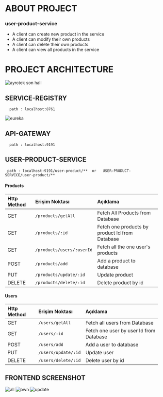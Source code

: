 

# ABOUT PROJECT
### user-product-service

-   A client can create new product in the service
-   A client can modify their own products
-   A client can delete their own products
-   A client can view all products in the service


# PROJECT ARCHITECTURE


![ayrotek son hali](https://user-images.githubusercontent.com/67208557/156436134-6ced2088-15ea-4624-90d0-647bd9a29672.PNG)




## SERVICE-REGISTRY

```
  path : localhost:8761
```

![eureka](https://user-images.githubusercontent.com/67208557/156435980-ee96fd2c-c4f6-4951-b722-13fae6e9a9b3.PNG)


## API-GATEWAY

```
  path : localhost:9191
```



## USER-PRODUCT-SERVICE

```
 path : localhost:9191/user-product/**  or   USER-PRODUCT-SERVICE/user-product/**
```
#### Products
| Http Method | Erişim Noktası     | Açıklama                       |
| :-------- | :------- | :-------------------------------- |
| GET      | `/products/getAll` | Fetch All Products from Database |
| GET      | `/products/:id` | Fetch one products by product Id from Database |
| GET      | `/products/users/:userId` | Fetch all the one user's products |
| POST      | `/products/add` | Add a product to database |
| PUT     | `/products/update/:id` | Update product |
| DELETE      | `/products/delete/:id` | Delete product by id |


#### Users
| Http Method | Erişim Noktası     | Açıklama                       |
| :-------- | :------- | :-------------------------------- |
| GET      | `/users/getAll` | Fetch all users from Database |
| GET      | `/users/:id` | Fetch one user by user Id from Database |
| POST      | `/users/add` | Add a user to database |
| PUT     | `/users/update/:id` | Update user |
| DELETE      | `/users/delete/:id` | Delete user by id |


## FRONTEND SCREENSHOT

![all](https://user-images.githubusercontent.com/67208557/156439094-1dcb25f4-418c-4cba-9131-ab4f2f0455c8.PNG)
![own](https://user-images.githubusercontent.com/67208557/156439119-28f3b1c4-4894-4005-9cb4-b9dd4693ef06.PNG)
![update](https://user-images.githubusercontent.com/67208557/156439137-864e9720-a222-43b6-9596-bd601f4fa5b8.PNG)




